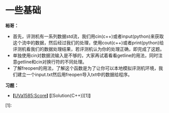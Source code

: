 # 一些基础
**裕哥：**
* 首先，评测机有一系列数据std流，我们用cin(c++)或者input(python)来获取这个流中的数据，然后经过我们的处理，使用cout(c++)或者print(python)给评测机看我们的数据处理结果，若评测机认为你的处理正确，即完成了这题。
* 单独使用cin对数据流输入是不够的，大家再试着看看getline的用法，同时注意getline和cin对换行符的不同处理。
* 了解freopen的用法，了解这个函数是为了让你可以本地模拟评测机环境，我们建立一个input.txt然后用freopen导入txt中的数据给程序。

**习题：**  
* **[**[UVa1585:Score](https://vjudge.net/problem/UVA-1585)**]** **[**[Solution(C++)][1]**]**

[1]: 
